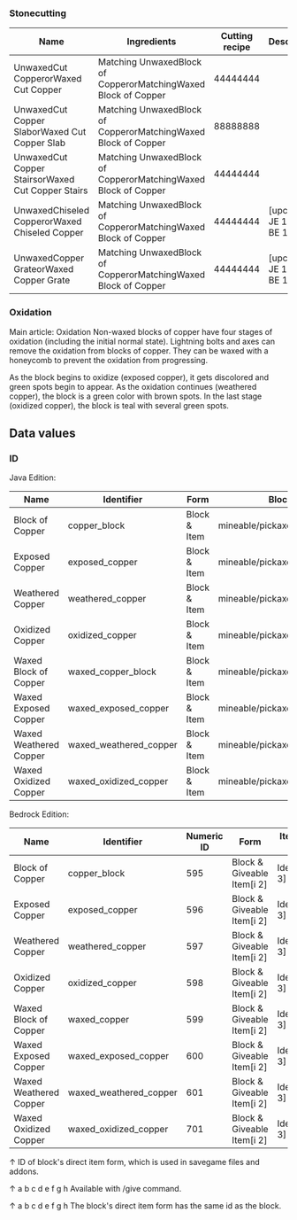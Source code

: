 ### Stonecutting
| Name                                              | Ingredients                                                    | Cutting recipe | Description                      |
|---------------------------------------------------|----------------------------------------------------------------|----------------|----------------------------------|
| UnwaxedCut CopperorWaxed Cut Copper               | Matching UnwaxedBlock of CopperorMatchingWaxed Block of Copper | 44444444       |                                  |
| UnwaxedCut Copper SlaborWaxed Cut Copper Slab     | Matching UnwaxedBlock of CopperorMatchingWaxed Block of Copper | 88888888       |                                  |
| UnwaxedCut Copper StairsorWaxed Cut Copper Stairs | Matching UnwaxedBlock of CopperorMatchingWaxed Block of Copper | 44444444       |                                  |
| UnwaxedChiseled CopperorWaxed Chiseled Copper     | Matching UnwaxedBlock of CopperorMatchingWaxed Block of Copper | 44444444       | ‌[upcoming: JE 1.21 & BE 1.21.0] |
| UnwaxedCopper GrateorWaxed Copper Grate           | Matching UnwaxedBlock of CopperorMatchingWaxed Block of Copper | 44444444       | ‌[upcoming: JE 1.21 & BE 1.21.0] |

### Oxidation
Main article: Oxidation
Non-waxed blocks of copper have four stages of oxidation (including the initial normal state). Lightning bolts and axes can remove the oxidation from blocks of copper. They can be waxed with a honeycomb to prevent the oxidation from progressing.

As the block begins to oxidize (exposed copper), it gets discolored and green spots begin to appear. As the oxidation continues (weathered copper), the block is a green color with brown spots. In the last stage (oxidized copper), the block is teal with several green spots.

## Data values
### ID
Java Edition:

| Name                   | Identifier             | Form         | Block tags                       | Translation key                        |
|------------------------|------------------------|--------------|----------------------------------|----------------------------------------|
| Block of Copper        | copper_block           | Block & Item | mineable/pickaxeneeds_stone_tool | block.minecraft.copper_block           |
| Exposed Copper         | exposed_copper         | Block & Item | mineable/pickaxeneeds_stone_tool | block.minecraft.exposed_copper         |
| Weathered Copper       | weathered_copper       | Block & Item | mineable/pickaxeneeds_stone_tool | block.minecraft.weathered_copper       |
| Oxidized Copper        | oxidized_copper        | Block & Item | mineable/pickaxeneeds_stone_tool | block.minecraft.oxidized_copper        |
| Waxed Block of Copper  | waxed_copper_block     | Block & Item | mineable/pickaxeneeds_stone_tool | block.minecraft.waxed_copper_block     |
| Waxed Exposed Copper   | waxed_exposed_copper   | Block & Item | mineable/pickaxeneeds_stone_tool | block.minecraft.waxed_exposed_copper   |
| Waxed Weathered Copper | waxed_weathered_copper | Block & Item | mineable/pickaxeneeds_stone_tool | block.minecraft.waxed_weathered_copper |
| Waxed Oxidized Copper  | waxed_oxidized_copper  | Block & Item | mineable/pickaxeneeds_stone_tool | block.minecraft.waxed_oxidized_copper  |

Bedrock Edition:

| Name                   | Identifier             | Numeric ID | Form                       | Item ID[i 1]   | Translation key                  |
|------------------------|------------------------|------------|----------------------------|----------------|----------------------------------|
| Block of Copper        | copper_block           | 595        | Block & Giveable Item[i 2] | Identical[i 3] | tile.copper_block.name           |
| Exposed Copper         | exposed_copper         | 596        | Block & Giveable Item[i 2] | Identical[i 3] | tile.exposed_copper.name         |
| Weathered Copper       | weathered_copper       | 597        | Block & Giveable Item[i 2] | Identical[i 3] | tile.weathered_copper.name       |
| Oxidized Copper        | oxidized_copper        | 598        | Block & Giveable Item[i 2] | Identical[i 3] | tile.oxidized_copper.name        |
| Waxed Block of Copper  | waxed_copper           | 599        | Block & Giveable Item[i 2] | Identical[i 3] | tile.waxed_copper.name           |
| Waxed Exposed Copper   | waxed_exposed_copper   | 600        | Block & Giveable Item[i 2] | Identical[i 3] | tile.waxed_exposed_copper.name   |
| Waxed Weathered Copper | waxed_weathered_copper | 601        | Block & Giveable Item[i 2] | Identical[i 3] | tile.waxed_weathered_copper.name |
| Waxed Oxidized Copper  | waxed_oxidized_copper  | 701        | Block & Giveable Item[i 2] | Identical[i 3] | tile.waxed_oxidized_copper.name  |


↑ ID of block's direct item form, which is used in savegame files and addons.

↑ a b c d e f g h Available with /give command.

↑ a b c d e f g h The block's direct item form has the same id as the block.



